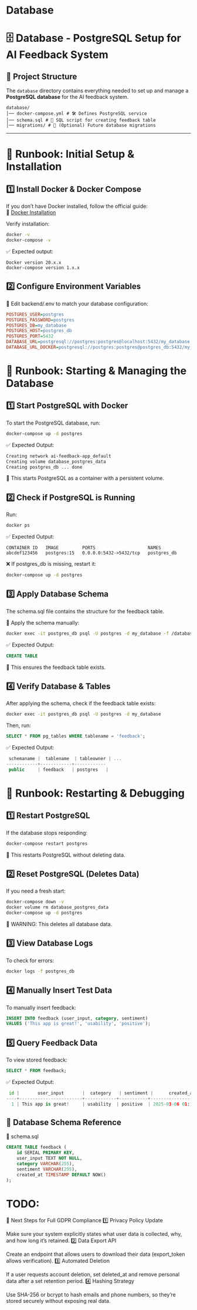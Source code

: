 # Database

# 🗄️ Database - PostgreSQL Setup for AI Feedback System

## 📂 Project Structure
The `database` directory contains everything needed to set up and manage a **PostgreSQL database** for the AI feedback system.

```
database/ 
│── docker-compose.yml # 🛠️ Defines PostgreSQL service 
│── schema.sql # 📜 SQL script for creating feedback table 
│── migrations/ # 🔄 (Optional) Future database migrations
```

---

# 🚀 **Runbook: Initial Setup & Installation**

## **1️⃣ Install Docker & Docker Compose**
If you don’t have Docker installed, follow the official guide:  
🔗 [Docker Installation](https://docs.docker.com/get-docker/)

Verify installation:
```bash
docker -v
docker-compose -v
```
✅ Expected output:

```pgsql
Docker version 20.x.x
docker-compose version 1.x.x
```

## 2️⃣ Configure Environment Variables

📍 Edit backend/.env to match your database configuration:

```ini
POSTGRES_USER=postgres
POSTGRES_PASSWORD=postgres
POSTGRES_DB=my_database
POSTGRES_HOST=postgres_db
POSTGRES_PORT=5432
DATABASE_URL=postgresql://postgres:postgres@localhost:5432/my_database
DATABASE_URL_DOCKER=postgresql://postgres:postgres@postgres_db:5432/my_database
```

# 🏁 Runbook: Starting & Managing the Database

## 1️⃣ Start PostgreSQL with Docker

To start the PostgreSQL database, run:
```bash
docker-compose up -d postgres
```
✅ Expected Output:
```bash
Creating network ai-feedback-app_default
Creating volume database_postgres_data
Creating postgres_db ... done
```
📌 This starts PostgreSQL as a container with a persistent volume.

## 2️⃣ Check if PostgreSQL is Running

Run:
```bash
docker ps
```
✅ Expected Output:
```nginx
CONTAINER ID   IMAGE         PORTS                    NAMES
abcdef123456   postgres:15   0.0.0.0:5432->5432/tcp   postgres_db
```
❌ If postgres_db is missing, restart it:

```bash
docker-compose up -d postgres
```

## 3️⃣ Apply Database Schema

The schema.sql file contains the structure for the feedback table.

📍 Apply the schema manually:

```bash
docker exec -it postgres_db psql -U postgres -d my_database -f /database/schema.sql
```
✅ Expected Output:
```sql
CREATE TABLE
```
📌 This ensures the feedback table exists.

## 4️⃣ Verify Database & Tables

After applying the schema, check if the feedback table exists:

```bash
docker exec -it postgres_db psql -U postgres -d my_database
```
Then, run:
```sql
SELECT * FROM pg_tables WHERE tablename = 'feedback';
```
✅ Expected Output:

```cpp
 schemaname |  tablename  | tableowner | ...
------------+------------+------------
 public     | feedback   | postgres   |
```

# 🏁 Runbook: Restarting & Debugging

## 1️⃣ Restart PostgreSQL

If the database stops responding:

```bash
docker-compose restart postgres
```
📌 This restarts PostgreSQL without deleting data.

## 2️⃣ Reset PostgreSQL (Deletes Data)

If you need a fresh start:

```bash
docker-compose down -v
docker volume rm database_postgres_data
docker-compose up -d postgres
```
📌 WARNING: This deletes all database data.

## 3️⃣ View Database Logs

To check for errors:
```bash
docker logs -f postgres_db
```

## 4️⃣ Manually Insert Test Data

To manually insert feedback:
```sql
INSERT INTO feedback (user_input, category, sentiment)
VALUES ('This app is great!', 'usability', 'positive');
```

## 5️⃣ Query Feedback Data

To view stored feedback:
```sql
SELECT * FROM feedback;
```
✅ Expected Output:
```python
 id |       user_input       |  category   | sentiment |      created_at
----+------------------------+------------+-----------+------------------------
  1 | This app is great!     | usability  | positive  | 2025-03-06 01:10:00
```

## 📜 Database Schema Reference

📍 schema.sql
```sql
CREATE TABLE feedback (
    id SERIAL PRIMARY KEY,
    user_input TEXT NOT NULL,
    category VARCHAR(255),
    sentiment VARCHAR(255),
    created_at TIMESTAMP DEFAULT NOW()
);
```

# TODO:

🔹 Next Steps for Full GDPR Compliance
1️⃣ Privacy Policy Update

Make sure your system explicitly states what user data is collected, why, and how long it’s retained.
2️⃣ Data Export API

Create an endpoint that allows users to download their data (export_token allows verification).
3️⃣ Automated Deletion

If a user requests account deletion, set deleted_at and remove personal data after a set retention period.
4️⃣ Hashing Strategy

Use SHA-256 or bcrypt to hash emails and phone numbers, so they’re stored securely without exposing real data.
